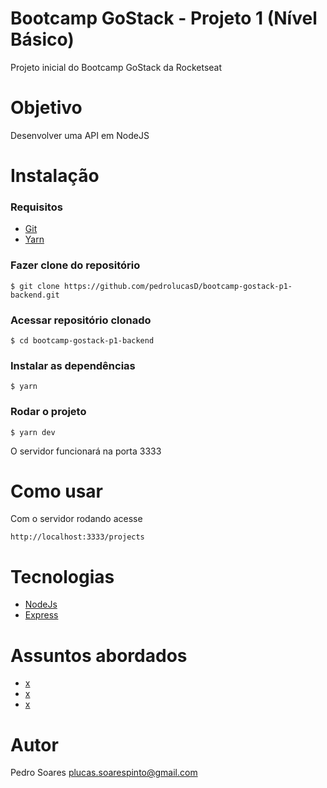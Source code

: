 # Bootcamp GoStack - Projeto 1 (Nível Básico)

Projeto inicial do Bootcamp GoStack da Rocketseat


# Objetivo

Desenvolver uma API em NodeJS


# Instalação
### Requisitos
- [Git](https://git-scm.com/book/en/v2/Getting-Started-Installing-Git)
- [Yarn](https://yarnpkg.com/getting-started)

### Fazer clone do repositório
```
$ git clone https://github.com/pedrolucasD/bootcamp-gostack-p1-backend.git
```
### Acessar repositório clonado
```
$ cd bootcamp-gostack-p1-backend
```
### Instalar as dependências
```
$ yarn
```

### Rodar o projeto
```
$ yarn dev
```
O servidor funcionará na porta 3333

# Como usar
Com o servidor rodando acesse
```
http://localhost:3333/projects
```

# Tecnologias
- [NodeJs](https://nodejs.org/en/)
- [Express](https://expressjs.com/pt-br/)

# Assuntos abordados
- [x](Rotas)
- [x](Parâmetros)
- [x](Middlewares)


# Autor
Pedro Soares
plucas.soarespinto@gmail.com